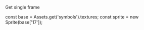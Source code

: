 Get single frame

const base = Assets.get('symbols').textures;
const sprite = new Sprite(base['17']);